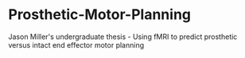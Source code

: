 # Prosthetic-Motor-Planning
Jason Miller's undergraduate thesis - Using fMRI to predict prosthetic versus intact end effector motor planning
